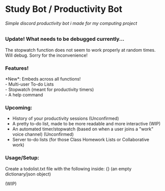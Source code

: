 # Study Bot / Productivity Bot


<h6>Simple discord productivity bot i made for my computing project</h6>

<h3> Update! What needs to be debugged currently... </h3>

The stopwatch function does not seem to work properly at random times. Will debug. Sorry for the inconvenience!


<h3>Features!</h3>
*New*: Embeds across all functions! <br>
- Multi-user To-do Lists<br>
- Stopwatch (meant for productivity timers)<br>
- A help command<br>
<h3>Upcoming:</h3>

- History of your productivity sessions (Unconfirmed)<br>
- A pretty to-do list, made to be more readable and more interactive (WIP)<br>
- An automated timer/stopwatch (based on when a user joins a "work" voice channel) (Unconfirmed) <br>  
- Server to-do lists (for those Class Homework Lists or Collaborative work)<br>


<h3>Usage/Setup:</h3>

Create a todolist.txt file with the following inside: {} (an empty dictionary/json object)

(WIP)



